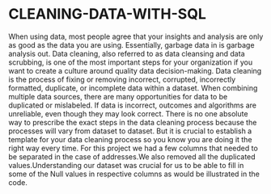 # CLEANING-DATA-WITH-SQL
When using data, most people agree that your insights and analysis are only as good as the data you are using. Essentially, garbage data in is garbage analysis out. Data cleaning, also referred to as data cleansing and data scrubbing, is one of the most important steps for your organization if you want to create a culture around quality data decision-making.
Data cleaning is the process of fixing or removing incorrect, corrupted, incorrectly formatted, duplicate, or incomplete data within a dataset. When combining multiple data sources, there are many opportunities for data to be duplicated or mislabeled. If data is incorrect, outcomes and algorithms are unreliable, even though they may look correct. There is no one absolute way to prescribe the exact steps in the data cleaning process because the processes will vary from dataset to dataset. But it is crucial to establish a template for your data cleaning process so you know you are doing it the right way every time.
For this project we had a few columns that needed to be separated in the case of addresses.We also removed all the duplicated values.Understanding our dataset was crucial for us to be able to fill in some of the Null values in respective columns as would be illustrated in the code.
